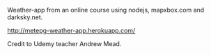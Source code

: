 Weather-app from an online course using nodejs, mapxbox.com and darksky.net.

http://metepg-weather-app.herokuapp.com/



Credit to Udemy teacher Andrew Mead.
